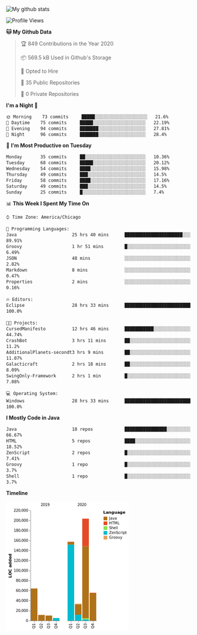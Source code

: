 ![My github stats](https://github-readme-stats.vercel.app/api?username=romvoid95&theme=gruvbox&include_all_commits=true&show_icons=true")

<!--START_SECTION:waka-->
![Profile Views](http://img.shields.io/badge/Profile%20Views-3-blue)

**🐱 My Github Data** 

> 🏆 849 Contributions in the Year 2020
 > 
> 📦 569.5 kB Used in Github's Storage 
 > 
> 💼 Opted to Hire
 > 
> 📜 35 Public Repositories 
 > 
> 🔑 0 Private Repositories  
 > 
**I'm a Night 🦉** 

```text
🌞 Morning    73 commits     █████░░░░░░░░░░░░░░░░░░░░   21.6% 
🌆 Daytime    75 commits     █████░░░░░░░░░░░░░░░░░░░░   22.19% 
🌃 Evening    94 commits     ███████░░░░░░░░░░░░░░░░░░   27.81% 
🌙 Night      96 commits     ███████░░░░░░░░░░░░░░░░░░   28.4%

```
📅 **I'm Most Productive on Tuesday** 

```text
Monday       35 commits     ██░░░░░░░░░░░░░░░░░░░░░░░   10.36% 
Tuesday      68 commits     █████░░░░░░░░░░░░░░░░░░░░   20.12% 
Wednesday    54 commits     ████░░░░░░░░░░░░░░░░░░░░░   15.98% 
Thursday     49 commits     ███░░░░░░░░░░░░░░░░░░░░░░   14.5% 
Friday       58 commits     ████░░░░░░░░░░░░░░░░░░░░░   17.16% 
Saturday     49 commits     ███░░░░░░░░░░░░░░░░░░░░░░   14.5% 
Sunday       25 commits     █░░░░░░░░░░░░░░░░░░░░░░░░   7.4%

```


📊 **This Week I Spent My Time On** 

```text
⌚︎ Time Zone: America/Chicago

💬 Programming Languages: 
Java                     25 hrs 40 mins      ██████████████████████░░░   89.91% 
Groovy                   1 hr 51 mins        █░░░░░░░░░░░░░░░░░░░░░░░░   6.49% 
JSON                     48 mins             ░░░░░░░░░░░░░░░░░░░░░░░░░   2.82% 
Markdown                 8 mins              ░░░░░░░░░░░░░░░░░░░░░░░░░   0.47% 
Properties               2 mins              ░░░░░░░░░░░░░░░░░░░░░░░░░   0.16%

🔥 Editors: 
Eclipse                  28 hrs 33 mins      █████████████████████████   100.0%

🐱‍💻 Projects: 
CursedManifesto          12 hrs 46 mins      ███████████░░░░░░░░░░░░░░   44.74% 
CrashBot                 3 hrs 11 mins       ██░░░░░░░░░░░░░░░░░░░░░░░   11.2% 
AdditionalPlanets-secondt3 hrs 9 mins        ██░░░░░░░░░░░░░░░░░░░░░░░   11.07% 
Galacticraft             2 hrs 18 mins       ██░░░░░░░░░░░░░░░░░░░░░░░   8.09% 
SwingOnly-Framework      2 hrs 1 min         █░░░░░░░░░░░░░░░░░░░░░░░░   7.08%

💻 Operating System: 
Windows                  28 hrs 33 mins      █████████████████████████   100.0%

```

**I Mostly Code in Java** 

```text
Java                     18 repos            ████████████████░░░░░░░░░   66.67% 
HTML                     5 repos             ████░░░░░░░░░░░░░░░░░░░░░   18.52% 
ZenScript                2 repos             █░░░░░░░░░░░░░░░░░░░░░░░░   7.41% 
Groovy                   1 repo              █░░░░░░░░░░░░░░░░░░░░░░░░   3.7% 
Shell                    1 repo              █░░░░░░░░░░░░░░░░░░░░░░░░   3.7%

```


**Timeline**

![Chart not found](https://raw.githubusercontent.com/ROMVoid95/ROMVoid95/master/charts/bar_graph.png) 


<!--END_SECTION:waka-->
